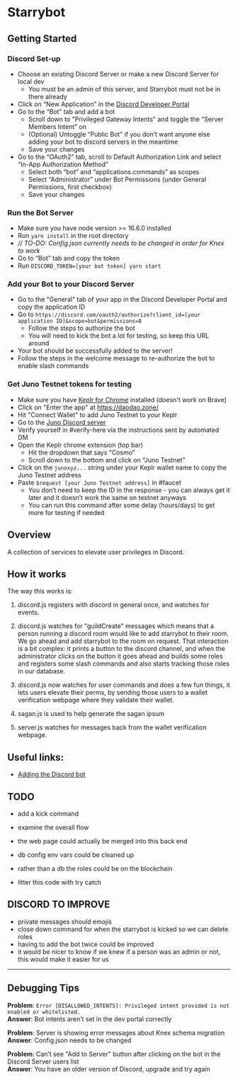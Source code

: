 # Starrybot

## Getting Started

### Discord Set-up
* Choose an existing Discord Server or make a new Discord Server for local dev
    * You must be an admin of this server, and Starrybot must not be in there already
* Click on “New Application” in the [Discord Developer Portal](https://discord.com/developers/applications)
* Go to the “Bot” tab and add a bot
    * Scroll down to "Privileged Gateway Intents" and toggle the “Server Members Intent” on
    * (Optional) Untoggle “Public Bot” if you don’t want anyone else adding your bot to discord servers in the meantime
    * Save your changes
* Go to the “OAuth2” tab, scroll to Default Authorization Link and select “In-App Authorization Method”
    * Select both “bot” and “applications.commands” as scopes
    * Select “Administrator” under Bot Permissions (under General Permissions, first checkbox)
    * Save your changes

### Run the Bot Server
* Make sure you have node version >= 16.6.0 installed
* Run `yarn install` in the root directory
* _// TO-DO: Config.json currently needs to be changed in order for Knex to work_
* Go to “Bot” tab and copy the token
* Run `DISCORD_TOKEN=[your bot token] yarn start`

### Add your Bot to your Discord Server
* Go to the "General" tab of your app in the Discord Developer Portal and copy the application ID
* Go to `https://discord.com/oauth2/authorize?client_id=[your application ID]&scope=bot&permissions=8`
    * Follow the steps to authorize the bot
    * You will need to kick the bot a lot for testing, so keep this URL around
* Your bot should be successfully added to the server!
* Follow the steps in the welcome message to re-authorize the bot to enable slash commands

### Get Juno Testnet tokens for testing
* Make sure you have [Keplr for Chrome](https://www.keplr.app/) installed (doesn't work on Brave)
* Click on "Enter the app" at https://daodao.zone/
* Hit "Connect Wallet" to add Juno Testnet to your Keplr
* Go to the [Juno Discord server](https://discord.gg/4a8PRXNc)
* Verify yourself in #verify-here via the instructions sent by automated DM
* Open the Keplr chrome extension (top bar)
    * Hit the dropdown that says “Cosmo”
    * Scroll down to the bottom and click on “Juno Testnet”
* Click on the `junoxyz...` string under your Keplr wallet name to copy the Juno Testnet address
* Paste `$request [your Juno Testnet address]` in #faucet
    * You don’t need to keep the ID in the response - you can always get it later and it doesn’t work the same on testnet anyways
    * You can run this command after some delay (hours/days) to get more for testing if needed

## Overview

A collection of services to elevate user privileges in Discord.

## How it works

The way this works is:

1. discord.js registers with discord in general once, and watches for events.

2. discord.js watches for "guildCreate" messages which means that a person running a discord room would like to add starrybot to their room. We go ahead and add starrybot to the room on request. That interaction is a bit complex: it prints a button to the discord channel, and when the administrator clicks on the button it goes ahead and builds some roles and registers some slash commands and also starts tracking those roles in our database.

3. discord.js now watches for user commands and does a few fun things, it lets users elevate their perms, by sending those users to a wallet verification webpage where they validate their wallet.

4. sagan.js is used to help generate the sagan ipsum

5. server.js watches for messages back from the wallet verification webpage.

## Useful links:

- [Adding the Discord bot](https://discord.com/oauth2/authorize?client_id=911363833925349456&scope=bot&permissions=8)

## TODO

- add a kick command 

- examine the overall flow
- the web page could actually be merged into this back end
- db config env vars could be cleaned up
- rather than a db the roles could be on the blockchain
- litter this code with try catch


## DISCORD TO IMPROVE

- private messages should emojis
- close down command for when the starrybot is kicked so we can delete roles
- having to add the bot twice could be improved
- it would be nicer to know if we knew if a person was an admin or not, this would make it easier for us

---
## Debugging Tips

**Problem**: `Error [DISALLOWED_INTENTS]: Privileged intent provided is not enabled or whitelisted.`  
**Answer**: Bot intents aren’t set in the dev portal correctly

**Problem**: Server is showing error messages about Knex schema migration  
**Answer**: Config.json needs to be changed

**Problem**: Can’t see "Add to Server" button after clicking on the bot in the Discord Server users list  
**Answer**: You have an older version of Discord, upgrade and try again
